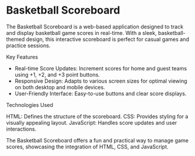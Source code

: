 # Basketball Scoreboard
The Basketball Scoreboard is a web-based application designed to track and display basketball game scores in real-time. With a sleek, basketball-themed design, this interactive scoreboard is perfect for casual games and practice sessions.

Key Features
 - Real-time Score Updates: Increment scores for home and guest teams using +1, +2, and +3 point buttons.
 - Responsive Design: Adapts to various screen sizes for optimal viewing on both desktop and mobile devices.
 - User-Friendly Interface: Easy-to-use buttons and clear score displays.

Technologies Used

HTML: Defines the structure of the scoreboard.
CSS: Provides styling for a visually appealing layout.
JavaScript: Handles score updates and user interactions.

The Basketball Scoreboard offers a fun and practical way to manage game scores, showcasing the integration of HTML, CSS, and JavaScript.
